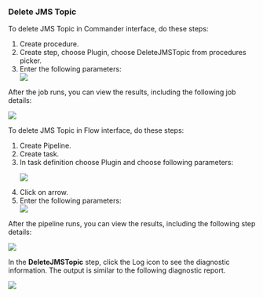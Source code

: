 <h3>Delete JMS Topic</h3>
                <p>To delete JMS Topic in Commander interface, do these steps:</p>
                <ol>
                    <li>Create procedure.</li>
                    <li>Create step, choose Plugin, choose DeleteJMSTopic from procedures
                    picker.</li>
                    <li>Enter the following parameters: </li>
                    <img src="../../plugins/EC-WebSphere/images/DeleteJMSTopic/ProcedureConfig.png" />
                </ol>
                <p>After the job runs, you can view the results, including the following
                job details:</p>
                <img src="../../plugins/EC-WebSphere/images/DeleteJMSTopic/ProcedureResult.png" />
                <p>To delete JMS Topic in Flow interface, do these steps:</p>
                <ol>
                    <li>Create Pipeline.</li>
                    <li>Create task.</li>
                    <li>In task definition choose Plugin and choose following parameters:
                    <p><img src="../../plugins/EC-WebSphere/images/DeleteJMSTopic/PipelinePicker.png" /></p>
                    </li>
                    <li>Click on arrow.</li>
                    <li>Enter the following parameters: </li>
                    <img src="../../plugins/EC-WebSphere/images/DeleteJMSTopic/PipelineConfig.png" />
                </ol>
                <p>After the pipeline runs, you can view the results, including the
                following step details:</p>
                <img src="../../plugins/EC-WebSphere/images/DeleteJMSTopic/PipelineResult.png" />
                <p>In the <b>DeleteJMSTopic</b> step, click the Log icon to see the
                diagnostic information. The output is similar to the following
                diagnostic report.</p>
                <img src="../../plugins/EC-WebSphere/images/DeleteJMSTopic/ProcedureLog.png" />